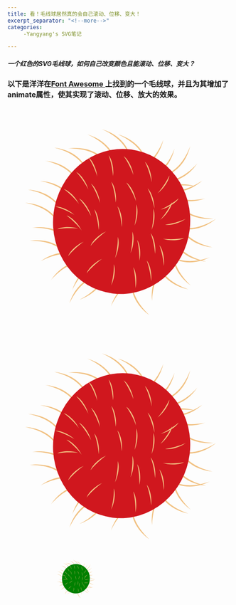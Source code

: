 ```yaml
---
title: 看！毛线球居然真的会自己滚动、位移、变大！
excerpt_separator: "<!--more-->"
categories:
     -Yangyang's SVG笔记

---
```


##### 一个红色的SVG毛线球，如何自己改变颜色且能滚动、位移、变大？
<!--more-->

### 以下是洋洋在[Font Awesome ](https://fontawesome.com/)上找到的一个毛线球，并且为其增加了animate属性，使其实现了滚动、位移、放大的效果。


<div>
	<svg t="1606134366955" class="icon" viewBox="0 0 1024 1024" version="1.1" xmlns="http://www.w3.org/2000/svg" p-id="5844" width="1000" height="1000"><path d="M371.76 335.7c8.38-30.75-25.58-134.24-158.12-150.23 48.52 12 106.37 37 136 85.3 7.71 13.72 15.95 37.23 22.12 64.93zM314.41 479.09c6.76-31.15-32.57-132.72-165.76-141.75 49.08 9.43 108.15 31.38 140.35 78.06 8.34 13.3 17.8 36.36 25.41 63.69zM561.18 276.62c13.59-28.84-1.88-136.62-129.63-175.41 45.7 20.23 98.33 54.9 119.17 107.63 5.16 14.84 9.19 39.44 10.46 67.78zM333.55 392.72c7.84-30.89-27.92-133.77-160.71-147.45 48.71 11.15 107 35.14 137.51 82.92 7.9 13.58 16.55 36.96 23.2 64.53zM259.54 519.11C266.3 488 227 386.39 93.78 377.36c49.07 9.44 108.15 31.38 140.32 78.06 8.37 13.3 17.83 36.36 25.44 63.69zM650.54 784.84c-28.59-14.1-136.66-0.5-177.64 126.54 21-45.33 56.61-97.35 109.69-117.26 14.93-4.91 39.59-8.51 67.95-9.28zM304.88 655.29c0.14-31.88-59.45-123-191.61-104.19 50-1 112.32 8.2 153.48 47.18 10.96 11.27 25.01 31.86 38.13 57.01zM473.31 711.2c-28.59-14.1-136.66-0.51-177.64 126.54 21-45.33 56.61-97.35 109.69-117.27 14.93-4.9 39.64-8.47 67.95-9.27zM292.12 715.32c0.13-31.88-59.45-123.05-191.61-104.19 50-1 112.31 8.2 153.48 47.18 11.01 11.27 25.01 31.86 38.13 57.01z" fill="#F1C182" p-id="5845"></path><path d="M635.2 300.38c13.59-28.83-1.89-136.64-129.63-175.41 45.69 20.24 98.32 54.91 119.16 107.63 5.17 14.84 9.2 39.4 10.47 67.78zM494.82 300.38c13.59-28.83-1.88-136.64-129.63-175.41 45.7 20.24 98.33 54.91 119.17 107.63 5.16 14.84 9.19 39.4 10.46 67.78zM655.4 438.64c4.31-31.58 76-113.57 204.25-76.51-49.34-7.92-112.36-7.5-158.56 25.36-12.41 9.64-29.19 28.07-45.69 51.15zM246.78 579.14C253.53 548 214.2 446.43 81 437.39c49.08 9.44 108.16 31.38 140.32 78.07 8.38 13.29 17.85 36.36 25.46 63.68zM403.65 719.13C380.05 697.7 272.43 681 198 791.81c32.71-37.78 81.25-78 137.76-82.49 15.72-0.6 40.42 2.74 67.89 9.81zM460.55 771.23c-28.59-14.1-136.66-0.5-177.64 126.54 21-45.33 56.61-97.35 109.69-117.26 14.93-4.91 39.59-8.51 67.95-9.28z" fill="#F1C182" p-id="5846"></path><path d="M469.5 293.84c0.14-31.88-59.45-123-191.61-104.19 50-1 112.32 8.21 153.49 47.18 10.95 11.27 25 31.86 38.12 57.01zM369.25 710.25c-14.35-28.46-108.83-82.64-218-5.84C195.3 680.85 255 660.73 309.4 676.76c14.87 5.07 36.74 17.04 59.85 33.49zM711.37 646.45c9.72 30.36 94.56 98.66 214.43 39.88-47.22 16.37-109.36 26.91-160.56 2.56-13.89-7.33-33.62-22.57-53.87-42.44z" fill="#F1C182" p-id="5847"></path><path d="M775.36 699.26c-31.83-1.81-126 52.93-114.07 185.89 1.64-49.94 14.07-111.73 55.15-150.8 11.82-10.35 33.12-23.3 58.92-35.09z" fill="#F1C182" p-id="5848"></path><path d="M683.28 669.54c-11 29.91 13.79 136 144.42 163.44-47.28-16.17-102.7-46.12-128.09-96.83-6.43-14.33-12.61-38.49-16.33-66.61zM735.18 520.24c16.3 27.39 114.34 74.85 217.91-9.38-42.33 26.57-100.5 50.81-155.87 38.61-15.22-4.02-37.84-14.47-62.04-29.23zM773.61 607.36c-22.24 22.84-42.7 129.81 65.46 208-36.62-34-75.09-83.92-77.63-140.56-0.05-15.66 4.14-40.23 12.17-67.44z" fill="#F1C182" p-id="5849"></path><path d="M756.27 395.65c-1.8 31.83 52.94 126 185.9 114.08-49.95-1.64-111.73-14.07-150.81-55.15-10.36-11.83-23.3-33.13-35.09-58.93zM583.66 742.44c-22.24 22.83-42.71 129.81 65.46 208-36.62-34-75.1-83.92-77.63-140.56-0.06-15.66 4.14-40.24 12.17-67.44zM595.81 328.56c29.5 12.06 136.36-9 168.38-138.63C746.38 236.62 714.51 291 663 314.56c-14.6 5.94-39 11.25-67.19 14zM544.76 287.28c29.51 12.07 136.36-9 168.38-138.62-17.81 46.69-49.68 101.06-101.24 124.63-14.55 5.93-38.9 11.25-67.14 13.99z" fill="#F1C182" p-id="5850"></path><path d="M667.27 317.3c29.51 12.07 136.36-9 168.38-138.63-17.81 46.69-49.65 101.06-101.24 124.64-14.55 5.93-38.9 11.24-67.14 13.99zM748.51 558.43c-7.84 30.89 27.92 133.77 160.71 147.44-48.71-11.14-107-35.13-137.51-82.91-7.9-13.58-16.55-36.96-23.2-64.53zM776.58 493.39c-7.84 30.9 27.92 133.77 160.72 147.45-48.72-11.14-107-35.13-137.51-82.91-7.91-13.59-16.56-36.93-23.21-64.54zM449.4 698.24c15.09 28.08 5.28 136.55-120.27 181.94 44.58-22.59 95.32-60 113.37-113.71 4.38-15.09 7.12-39.87 6.9-68.23z" fill="#F1C182" p-id="5851"></path><path d="M661.91 326.08c23.22 21.83 130.54 40.43 206.88-69.08-33.37 37.2-82.6 76.54-139.19 80.07-15.71 0.33-40.35-3.44-67.69-10.99zM696.2 351.71c5.95 31.32 81.84 109.45 208 65.72-48.86 10.49-111.82 13.37-159.67-17-12.93-9-30.65-26.53-48.33-48.72z" fill="#F1C182" p-id="5852"></path><path d="M673.84 352.59c17.25 26.8 116.88 70.81 217.45-17-41.38 28-98.67 54.29-154.42 44-15.32-3.44-38.33-13.06-63.03-27z" fill="#F1C182" p-id="5853"></path><path d="M481.722356 851.583541a313.29 331.43 7 1 0 80.782313-657.919142 313.29 331.43 7 1 0-80.782313 657.919142Z" fill="#D0171E" p-id="5854"></path><path d="M369.66 229c20.4 15.08 38.87 57.72 41 88.71 0.08-4.13-17.27-53.95-41-88.71z" fill="#F1C182" p-id="5855"></path><path d="M462.61 220.37c16.5 19.28 24.91 65 20 95.65 1.04-4.02-4.67-56.49-20-95.65zM531.16 223.87c21 14.23 41.2 56.08 44.57 87-0.07-4.21-19.44-53.28-44.57-87zM628.47 250.06c18.58 17.29 32.12 61.73 30.72 92.76 0.58-4.12-11.05-55.59-30.72-92.76zM782.9 416.93c-12.51 22.07-52.6 45.55-83.11 51.38 4.15-0.4 51.51-23.63 83.11-51.38zM314.57 296.55c22.64 11.46 48 50.41 55.23 80.61-0.59-4.16-26.03-50.35-55.23-80.61zM257.2 374.34c24.41 6.93 56.7 40.34 69.58 68.61-1.37-3.95-35.15-44.47-69.58-68.61zM218.62 454.59c25.28-2.11 67.28 17.77 89.29 39.69-2.67-3.21-48.56-29.23-89.29-39.69zM636.79 700.94c16.49 19.28 24.91 65 20 95.64 1.04-4.03-4.68-56.48-20-95.64zM721.2 537.39c24.74 5.62 69.1-8.21 94-26.84-3.13 2.8-52.2 22.17-94 26.84zM740.42 312.79c-2.21 25.27-28.95 63.28-54.28 81.25 3.61-2.04 37.06-42.89 54.28-81.25zM382 350.1c20.41 15.08 38.87 57.72 41 88.71 0.13-4.16-17.23-53.99-41-88.71zM475 341.43c16.5 19.28 24.91 65 20 95.65 1-4.08-4.68-56.49-20-95.65zM543.54 344.93c21 14.24 41.2 56.08 44.57 87-0.06-4.21-19.44-53.28-44.57-87zM640.86 371.12c18.57 17.29 32.11 61.74 30.71 92.77 0.58-4.13-11.05-55.6-30.71-92.77zM327 417.61c22.64 11.46 48 50.41 55.23 80.61-0.64-4.12-26.08-50.35-55.23-80.61zM269.58 495.4c24.41 6.94 56.7 40.35 69.58 68.61-1.37-3.94-35.16-44.47-69.58-68.61z" fill="#F1C182" p-id="5856"></path><path d="M752.81 433.85c-2.22 25.27-28.95 63.28-54.29 81.25 3.61-2.1 37.06-42.89 54.29-81.25zM807.35 598.47c-21.86 12.87-68.32 13.19-97.67 3 3.79 1.73 56.44 5.26 97.67-3zM571.1 569.55c10.27 23.2 5.23 69.39-8.27 97.36 2.17-3.57 11.72-55.45 8.27-97.36zM694.74 631c16.5 19.28 24.91 65 20 95.65 1.04-4.01-4.67-56.46-20-95.65zM575.37 731.75c14.23 21 17.47 67.36 9.15 97.29 1.48-3.9 1.69-56.66-9.15-97.29zM486.61 718.25c9.13 23.67 1.86 69.56-13 96.85 2.39-3.46 14.39-54.82 13-96.85zM228.11 557.8c22-12.58 68.49-12.27 97.7-1.69-3.81-1.77-56.36-6.01-97.7 1.69zM277.92 680.76c8.09-24 43-54.71 71.85-66.23-4 1.18-46.1 32.99-71.85 66.23zM362.5 759.24c8.09-24 43-54.71 71.85-66.23-4 1.18-46.1 32.99-71.85 66.23zM654.75 576c16.5 19.28 24.91 65 20 95.65 1.04-4.03-4.67-56.48-20-95.65zM589.07 444.62c10.27 23.2 5.23 69.4-8.27 97.37 2.2-3.57 11.72-55.46 8.27-97.37zM666.92 464.12c10.27 23.2 5.23 69.4-8.27 97.37 2.15-3.57 11.72-55.49 8.27-97.37zM502.75 453.32c16.5 19.28 24.91 65 20 95.65 1.04-4.04-4.67-56.49-20-95.65zM397 466.67c16.5 19.28 24.91 65 20 95.65 1.08-4.04-4.63-56.49-20-95.65zM593.34 606.82c14.23 21 17.47 67.37 9.15 97.29 1.51-3.89 1.69-56.65-9.15-97.29zM504.57 593.33c9.14 23.67 1.86 69.56-13 96.85 2.35-3.46 14.43-54.83 13-96.85zM380.46 634.31c8.1-24 43-54.71 71.85-66.22-3.99 1.17-46.09 32.98-71.85 66.22z" fill="#F1C182" p-id="5857"></path>
	</svg>
</div>

<div>	<svg t="1606134366955" class="icon" viewBox="0 0 1024 1024" version="1.1" xmlns="http://www.w3.org/2000/svg" p-id="5844" width="1000" height="1000"><path d="M371.76 335.7c8.38-30.75-25.58-134.24-158.12-150.23 48.52 12 106.37 37 136 85.3 7.71 13.72 15.95 37.23 22.12 64.93zM314.41 479.09c6.76-31.15-32.57-132.72-165.76-141.75 49.08 9.43 108.15 31.38 140.35 78.06 8.34 13.3 17.8 36.36 25.41 63.69zM561.18 276.62c13.59-28.84-1.88-136.62-129.63-175.41 45.7 20.23 98.33 54.9 119.17 107.63 5.16 14.84 9.19 39.44 10.46 67.78zM333.55 392.72c7.84-30.89-27.92-133.77-160.71-147.45 48.71 11.15 107 35.14 137.51 82.92 7.9 13.58 16.55 36.96 23.2 64.53zM259.54 519.11C266.3 488 227 386.39 93.78 377.36c49.07 9.44 108.15 31.38 140.32 78.06 8.37 13.3 17.83 36.36 25.44 63.69zM650.54 784.84c-28.59-14.1-136.66-0.5-177.64 126.54 21-45.33 56.61-97.35 109.69-117.26 14.93-4.91 39.59-8.51 67.95-9.28zM304.88 655.29c0.14-31.88-59.45-123-191.61-104.19 50-1 112.32 8.2 153.48 47.18 10.96 11.27 25.01 31.86 38.13 57.01zM473.31 711.2c-28.59-14.1-136.66-0.51-177.64 126.54 21-45.33 56.61-97.35 109.69-117.27 14.93-4.9 39.64-8.47 67.95-9.27zM292.12 715.32c0.13-31.88-59.45-123.05-191.61-104.19 50-1 112.31 8.2 153.48 47.18 11.01 11.27 25.01 31.86 38.13 57.01z" fill="#F1C182" p-id="5845"></path><path d="M635.2 300.38c13.59-28.83-1.89-136.64-129.63-175.41 45.69 20.24 98.32 54.91 119.16 107.63 5.17 14.84 9.2 39.4 10.47 67.78zM494.82 300.38c13.59-28.83-1.88-136.64-129.63-175.41 45.7 20.24 98.33 54.91 119.17 107.63 5.16 14.84 9.19 39.4 10.46 67.78zM655.4 438.64c4.31-31.58 76-113.57 204.25-76.51-49.34-7.92-112.36-7.5-158.56 25.36-12.41 9.64-29.19 28.07-45.69 51.15zM246.78 579.14C253.53 548 214.2 446.43 81 437.39c49.08 9.44 108.16 31.38 140.32 78.07 8.38 13.29 17.85 36.36 25.46 63.68zM403.65 719.13C380.05 697.7 272.43 681 198 791.81c32.71-37.78 81.25-78 137.76-82.49 15.72-0.6 40.42 2.74 67.89 9.81zM460.55 771.23c-28.59-14.1-136.66-0.5-177.64 126.54 21-45.33 56.61-97.35 109.69-117.26 14.93-4.91 39.59-8.51 67.95-9.28z" fill="#F1C182" p-id="5846"></path><path d="M469.5 293.84c0.14-31.88-59.45-123-191.61-104.19 50-1 112.32 8.21 153.49 47.18 10.95 11.27 25 31.86 38.12 57.01zM369.25 710.25c-14.35-28.46-108.83-82.64-218-5.84C195.3 680.85 255 660.73 309.4 676.76c14.87 5.07 36.74 17.04 59.85 33.49zM711.37 646.45c9.72 30.36 94.56 98.66 214.43 39.88-47.22 16.37-109.36 26.91-160.56 2.56-13.89-7.33-33.62-22.57-53.87-42.44z" fill="#F1C182" p-id="5847"></path><path d="M775.36 699.26c-31.83-1.81-126 52.93-114.07 185.89 1.64-49.94 14.07-111.73 55.15-150.8 11.82-10.35 33.12-23.3 58.92-35.09z" fill="#F1C182" p-id="5848"></path><path d="M683.28 669.54c-11 29.91 13.79 136 144.42 163.44-47.28-16.17-102.7-46.12-128.09-96.83-6.43-14.33-12.61-38.49-16.33-66.61zM735.18 520.24c16.3 27.39 114.34 74.85 217.91-9.38-42.33 26.57-100.5 50.81-155.87 38.61-15.22-4.02-37.84-14.47-62.04-29.23zM773.61 607.36c-22.24 22.84-42.7 129.81 65.46 208-36.62-34-75.09-83.92-77.63-140.56-0.05-15.66 4.14-40.23 12.17-67.44z" fill="#F1C182" p-id="5849"></path><path d="M756.27 395.65c-1.8 31.83 52.94 126 185.9 114.08-49.95-1.64-111.73-14.07-150.81-55.15-10.36-11.83-23.3-33.13-35.09-58.93zM583.66 742.44c-22.24 22.83-42.71 129.81 65.46 208-36.62-34-75.1-83.92-77.63-140.56-0.06-15.66 4.14-40.24 12.17-67.44zM595.81 328.56c29.5 12.06 136.36-9 168.38-138.63C746.38 236.62 714.51 291 663 314.56c-14.6 5.94-39 11.25-67.19 14zM544.76 287.28c29.51 12.07 136.36-9 168.38-138.62-17.81 46.69-49.68 101.06-101.24 124.63-14.55 5.93-38.9 11.25-67.14 13.99z" fill="#F1C182" p-id="5850"></path><path d="M667.27 317.3c29.51 12.07 136.36-9 168.38-138.63-17.81 46.69-49.65 101.06-101.24 124.64-14.55 5.93-38.9 11.24-67.14 13.99zM748.51 558.43c-7.84 30.89 27.92 133.77 160.71 147.44-48.71-11.14-107-35.13-137.51-82.91-7.9-13.58-16.55-36.96-23.2-64.53zM776.58 493.39c-7.84 30.9 27.92 133.77 160.72 147.45-48.72-11.14-107-35.13-137.51-82.91-7.91-13.59-16.56-36.93-23.21-64.54zM449.4 698.24c15.09 28.08 5.28 136.55-120.27 181.94 44.58-22.59 95.32-60 113.37-113.71 4.38-15.09 7.12-39.87 6.9-68.23z" fill="#F1C182" p-id="5851"></path><path d="M661.91 326.08c23.22 21.83 130.54 40.43 206.88-69.08-33.37 37.2-82.6 76.54-139.19 80.07-15.71 0.33-40.35-3.44-67.69-10.99zM696.2 351.71c5.95 31.32 81.84 109.45 208 65.72-48.86 10.49-111.82 13.37-159.67-17-12.93-9-30.65-26.53-48.33-48.72z" fill="#F1C182" p-id="5852"></path><path d="M673.84 352.59c17.25 26.8 116.88 70.81 217.45-17-41.38 28-98.67 54.29-154.42 44-15.32-3.44-38.33-13.06-63.03-27z" fill="#F1C182" p-id="5853"></path><path d="M481.722356 851.583541a313.29 331.43 7 1 0 80.782313-657.919142 313.29 331.43 7 1 0-80.782313 657.919142Z" fill="#D0171E" p-id="5854"></path><path d="M369.66 229c20.4 15.08 38.87 57.72 41 88.71 0.08-4.13-17.27-53.95-41-88.71z" fill="#F1C182" p-id="5855"></path><path d="M462.61 220.37c16.5 19.28 24.91 65 20 95.65 1.04-4.02-4.67-56.49-20-95.65zM531.16 223.87c21 14.23 41.2 56.08 44.57 87-0.07-4.21-19.44-53.28-44.57-87zM628.47 250.06c18.58 17.29 32.12 61.73 30.72 92.76 0.58-4.12-11.05-55.59-30.72-92.76zM782.9 416.93c-12.51 22.07-52.6 45.55-83.11 51.38 4.15-0.4 51.51-23.63 83.11-51.38zM314.57 296.55c22.64 11.46 48 50.41 55.23 80.61-0.59-4.16-26.03-50.35-55.23-80.61zM257.2 374.34c24.41 6.93 56.7 40.34 69.58 68.61-1.37-3.95-35.15-44.47-69.58-68.61zM218.62 454.59c25.28-2.11 67.28 17.77 89.29 39.69-2.67-3.21-48.56-29.23-89.29-39.69zM636.79 700.94c16.49 19.28 24.91 65 20 95.64 1.04-4.03-4.68-56.48-20-95.64zM721.2 537.39c24.74 5.62 69.1-8.21 94-26.84-3.13 2.8-52.2 22.17-94 26.84zM740.42 312.79c-2.21 25.27-28.95 63.28-54.28 81.25 3.61-2.04 37.06-42.89 54.28-81.25zM382 350.1c20.41 15.08 38.87 57.72 41 88.71 0.13-4.16-17.23-53.99-41-88.71zM475 341.43c16.5 19.28 24.91 65 20 95.65 1-4.08-4.68-56.49-20-95.65zM543.54 344.93c21 14.24 41.2 56.08 44.57 87-0.06-4.21-19.44-53.28-44.57-87zM640.86 371.12c18.57 17.29 32.11 61.74 30.71 92.77 0.58-4.13-11.05-55.6-30.71-92.77zM327 417.61c22.64 11.46 48 50.41 55.23 80.61-0.64-4.12-26.08-50.35-55.23-80.61zM269.58 495.4c24.41 6.94 56.7 40.35 69.58 68.61-1.37-3.94-35.16-44.47-69.58-68.61z" fill="#F1C182" p-id="5856"></path><path d="M752.81 433.85c-2.22 25.27-28.95 63.28-54.29 81.25 3.61-2.1 37.06-42.89 54.29-81.25zM807.35 598.47c-21.86 12.87-68.32 13.19-97.67 3 3.79 1.73 56.44 5.26 97.67-3zM571.1 569.55c10.27 23.2 5.23 69.39-8.27 97.36 2.17-3.57 11.72-55.45 8.27-97.36zM694.74 631c16.5 19.28 24.91 65 20 95.65 1.04-4.01-4.67-56.46-20-95.65zM575.37 731.75c14.23 21 17.47 67.36 9.15 97.29 1.48-3.9 1.69-56.66-9.15-97.29zM486.61 718.25c9.13 23.67 1.86 69.56-13 96.85 2.39-3.46 14.39-54.82 13-96.85zM228.11 557.8c22-12.58 68.49-12.27 97.7-1.69-3.81-1.77-56.36-6.01-97.7 1.69zM277.92 680.76c8.09-24 43-54.71 71.85-66.23-4 1.18-46.1 32.99-71.85 66.23zM362.5 759.24c8.09-24 43-54.71 71.85-66.23-4 1.18-46.1 32.99-71.85 66.23zM654.75 576c16.5 19.28 24.91 65 20 95.65 1.04-4.03-4.67-56.48-20-95.65zM589.07 444.62c10.27 23.2 5.23 69.4-8.27 97.37 2.2-3.57 11.72-55.46 8.27-97.37zM666.92 464.12c10.27 23.2 5.23 69.4-8.27 97.37 2.15-3.57 11.72-55.49 8.27-97.37zM502.75 453.32c16.5 19.28 24.91 65 20 95.65 1.04-4.04-4.67-56.49-20-95.65zM397 466.67c16.5 19.28 24.91 65 20 95.65 1.08-4.04-4.63-56.49-20-95.65zM593.34 606.82c14.23 21 17.47 67.37 9.15 97.29 1.51-3.89 1.69-56.65-9.15-97.29zM504.57 593.33c9.14 23.67 1.86 69.56-13 96.85 2.35-3.46 14.43-54.83 13-96.85zM380.46 634.31c8.1-24 43-54.71 71.85-66.22-3.99 1.17-46.09 32.98-71.85 66.22z" fill="#F1C182" p-id="5857"></path>
	<animatetransform
					  attributeName="transform"
					  attributeType="XML"
					  type="rotate"
					  from="0"
					  to="360"
					  begin="2s"
					  dur="10s"
					  repeatCount="indefinite">
		</animatetransform>
		</svg>
	</div>

<div>
	<svg t="1606134366955" class="icon" viewBox="0 0 1024 1024" version="1.1" xmlns="http://www.w3.org/2000/svg" p-id="5844" width="400" height="300"><path d="M371.76 335.7c8.38-30.75-25.58-134.24-158.12-150.23 48.52 12 106.37 37 136 85.3 7.71 13.72 15.95 37.23 22.12 64.93zM314.41 479.09c6.76-31.15-32.57-132.72-165.76-141.75 49.08 9.43 108.15 31.38 140.35 78.06 8.34 13.3 17.8 36.36 25.41 63.69zM561.18 276.62c13.59-28.84-1.88-136.62-129.63-175.41 45.7 20.23 98.33 54.9 119.17 107.63 5.16 14.84 9.19 39.44 10.46 67.78zM333.55 392.72c7.84-30.89-27.92-133.77-160.71-147.45 48.71 11.15 107 35.14 137.51 82.92 7.9 13.58 16.55 36.96 23.2 64.53zM259.54 519.11C266.3 488 227 386.39 93.78 377.36c49.07 9.44 108.15 31.38 140.32 78.06 8.37 13.3 17.83 36.36 25.44 63.69zM650.54 784.84c-28.59-14.1-136.66-0.5-177.64 126.54 21-45.33 56.61-97.35 109.69-117.26 14.93-4.91 39.59-8.51 67.95-9.28zM304.88 655.29c0.14-31.88-59.45-123-191.61-104.19 50-1 112.32 8.2 153.48 47.18 10.96 11.27 25.01 31.86 38.13 57.01zM473.31 711.2c-28.59-14.1-136.66-0.51-177.64 126.54 21-45.33 56.61-97.35 109.69-117.27 14.93-4.9 39.64-8.47 67.95-9.27zM292.12 715.32c0.13-31.88-59.45-123.05-191.61-104.19 50-1 112.31 8.2 153.48 47.18 11.01 11.27 25.01 31.86 38.13 57.01z" fill="#F1C182" p-id="5845"></path><path d="M635.2 300.38c13.59-28.83-1.89-136.64-129.63-175.41 45.69 20.24 98.32 54.91 119.16 107.63 5.17 14.84 9.2 39.4 10.47 67.78zM494.82 300.38c13.59-28.83-1.88-136.64-129.63-175.41 45.7 20.24 98.33 54.91 119.17 107.63 5.16 14.84 9.19 39.4 10.46 67.78zM655.4 438.64c4.31-31.58 76-113.57 204.25-76.51-49.34-7.92-112.36-7.5-158.56 25.36-12.41 9.64-29.19 28.07-45.69 51.15zM246.78 579.14C253.53 548 214.2 446.43 81 437.39c49.08 9.44 108.16 31.38 140.32 78.07 8.38 13.29 17.85 36.36 25.46 63.68zM403.65 719.13C380.05 697.7 272.43 681 198 791.81c32.71-37.78 81.25-78 137.76-82.49 15.72-0.6 40.42 2.74 67.89 9.81zM460.55 771.23c-28.59-14.1-136.66-0.5-177.64 126.54 21-45.33 56.61-97.35 109.69-117.26 14.93-4.91 39.59-8.51 67.95-9.28z" fill="#F1C182" p-id="5846"></path><path d="M469.5 293.84c0.14-31.88-59.45-123-191.61-104.19 50-1 112.32 8.21 153.49 47.18 10.95 11.27 25 31.86 38.12 57.01zM369.25 710.25c-14.35-28.46-108.83-82.64-218-5.84C195.3 680.85 255 660.73 309.4 676.76c14.87 5.07 36.74 17.04 59.85 33.49zM711.37 646.45c9.72 30.36 94.56 98.66 214.43 39.88-47.22 16.37-109.36 26.91-160.56 2.56-13.89-7.33-33.62-22.57-53.87-42.44z" fill="#F1C182" p-id="5847"></path><path d="M775.36 699.26c-31.83-1.81-126 52.93-114.07 185.89 1.64-49.94 14.07-111.73 55.15-150.8 11.82-10.35 33.12-23.3 58.92-35.09z" fill="#F1C182" p-id="5848"></path><path d="M683.28 669.54c-11 29.91 13.79 136 144.42 163.44-47.28-16.17-102.7-46.12-128.09-96.83-6.43-14.33-12.61-38.49-16.33-66.61zM735.18 520.24c16.3 27.39 114.34 74.85 217.91-9.38-42.33 26.57-100.5 50.81-155.87 38.61-15.22-4.02-37.84-14.47-62.04-29.23zM773.61 607.36c-22.24 22.84-42.7 129.81 65.46 208-36.62-34-75.09-83.92-77.63-140.56-0.05-15.66 4.14-40.23 12.17-67.44z" fill="#F1C182" p-id="5849"></path><path d="M756.27 395.65c-1.8 31.83 52.94 126 185.9 114.08-49.95-1.64-111.73-14.07-150.81-55.15-10.36-11.83-23.3-33.13-35.09-58.93zM583.66 742.44c-22.24 22.83-42.71 129.81 65.46 208-36.62-34-75.1-83.92-77.63-140.56-0.06-15.66 4.14-40.24 12.17-67.44zM595.81 328.56c29.5 12.06 136.36-9 168.38-138.63C746.38 236.62 714.51 291 663 314.56c-14.6 5.94-39 11.25-67.19 14zM544.76 287.28c29.51 12.07 136.36-9 168.38-138.62-17.81 46.69-49.68 101.06-101.24 124.63-14.55 5.93-38.9 11.25-67.14 13.99z" fill="#F1C182" p-id="5850"></path><path d="M667.27 317.3c29.51 12.07 136.36-9 168.38-138.63-17.81 46.69-49.65 101.06-101.24 124.64-14.55 5.93-38.9 11.24-67.14 13.99zM748.51 558.43c-7.84 30.89 27.92 133.77 160.71 147.44-48.71-11.14-107-35.13-137.51-82.91-7.9-13.58-16.55-36.96-23.2-64.53zM776.58 493.39c-7.84 30.9 27.92 133.77 160.72 147.45-48.72-11.14-107-35.13-137.51-82.91-7.91-13.59-16.56-36.93-23.21-64.54zM449.4 698.24c15.09 28.08 5.28 136.55-120.27 181.94 44.58-22.59 95.32-60 113.37-113.71 4.38-15.09 7.12-39.87 6.9-68.23z" fill="#F1C182" p-id="5851"></path><path d="M661.91 326.08c23.22 21.83 130.54 40.43 206.88-69.08-33.37 37.2-82.6 76.54-139.19 80.07-15.71 0.33-40.35-3.44-67.69-10.99zM696.2 351.71c5.95 31.32 81.84 109.45 208 65.72-48.86 10.49-111.82 13.37-159.67-17-12.93-9-30.65-26.53-48.33-48.72z" fill="#F1C182" p-id="5852"></path><path d="M673.84 352.59c17.25 26.8 116.88 70.81 217.45-17-41.38 28-98.67 54.29-154.42 44-15.32-3.44-38.33-13.06-63.03-27z" fill="#F1C182" p-id="5853"></path><path d="M481.722356 851.583541a313.29 331.43 7 1 0 80.782313-657.919142 313.29 331.43 7 1 0-80.782313 657.919142Z" fill="green" p-id="5854"></path><path d="M369.66 229c20.4 15.08 38.87 57.72 41 88.71 0.08-4.13-17.27-53.95-41-88.71z" fill="#F1C182" p-id="5855"></path><path d="M462.61 220.37c16.5 19.28 24.91 65 20 95.65 1.04-4.02-4.67-56.49-20-95.65zM531.16 223.87c21 14.23 41.2 56.08 44.57 87-0.07-4.21-19.44-53.28-44.57-87zM628.47 250.06c18.58 17.29 32.12 61.73 30.72 92.76 0.58-4.12-11.05-55.59-30.72-92.76zM782.9 416.93c-12.51 22.07-52.6 45.55-83.11 51.38 4.15-0.4 51.51-23.63 83.11-51.38zM314.57 296.55c22.64 11.46 48 50.41 55.23 80.61-0.59-4.16-26.03-50.35-55.23-80.61zM257.2 374.34c24.41 6.93 56.7 40.34 69.58 68.61-1.37-3.95-35.15-44.47-69.58-68.61zM218.62 454.59c25.28-2.11 67.28 17.77 89.29 39.69-2.67-3.21-48.56-29.23-89.29-39.69zM636.79 700.94c16.49 19.28 24.91 65 20 95.64 1.04-4.03-4.68-56.48-20-95.64zM721.2 537.39c24.74 5.62 69.1-8.21 94-26.84-3.13 2.8-52.2 22.17-94 26.84zM740.42 312.79c-2.21 25.27-28.95 63.28-54.28 81.25 3.61-2.04 37.06-42.89 54.28-81.25zM382 350.1c20.41 15.08 38.87 57.72 41 88.71 0.13-4.16-17.23-53.99-41-88.71zM475 341.43c16.5 19.28 24.91 65 20 95.65 1-4.08-4.68-56.49-20-95.65zM543.54 344.93c21 14.24 41.2 56.08 44.57 87-0.06-4.21-19.44-53.28-44.57-87zM640.86 371.12c18.57 17.29 32.11 61.74 30.71 92.77 0.58-4.13-11.05-55.6-30.71-92.77zM327 417.61c22.64 11.46 48 50.41 55.23 80.61-0.64-4.12-26.08-50.35-55.23-80.61zM269.58 495.4c24.41 6.94 56.7 40.35 69.58 68.61-1.37-3.94-35.16-44.47-69.58-68.61z" fill="#F1C182" p-id="5856"></path><path d="M752.81 433.85c-2.22 25.27-28.95 63.28-54.29 81.25 3.61-2.1 37.06-42.89 54.29-81.25zM807.35 598.47c-21.86 12.87-68.32 13.19-97.67 3 3.79 1.73 56.44 5.26 97.67-3zM571.1 569.55c10.27 23.2 5.23 69.39-8.27 97.36 2.17-3.57 11.72-55.45 8.27-97.36zM694.74 631c16.5 19.28 24.91 65 20 95.65 1.04-4.01-4.67-56.46-20-95.65zM575.37 731.75c14.23 21 17.47 67.36 9.15 97.29 1.48-3.9 1.69-56.66-9.15-97.29zM486.61 718.25c9.13 23.67 1.86 69.56-13 96.85 2.39-3.46 14.39-54.82 13-96.85zM228.11 557.8c22-12.58 68.49-12.27 97.7-1.69-3.81-1.77-56.36-6.01-97.7 1.69zM277.92 680.76c8.09-24 43-54.71 71.85-66.23-4 1.18-46.1 32.99-71.85 66.23zM362.5 759.24c8.09-24 43-54.71 71.85-66.23-4 1.18-46.1 32.99-71.85 66.23zM654.75 576c16.5 19.28 24.91 65 20 95.65 1.04-4.03-4.67-56.48-20-95.65zM589.07 444.62c10.27 23.2 5.23 69.4-8.27 97.37 2.2-3.57 11.72-55.46 8.27-97.37zM666.92 464.12c10.27 23.2 5.23 69.4-8.27 97.37 2.15-3.57 11.72-55.49 8.27-97.37zM502.75 453.32c16.5 19.28 24.91 65 20 95.65 1.04-4.04-4.67-56.49-20-95.65zM397 466.67c16.5 19.28 24.91 65 20 95.65 1.08-4.04-4.63-56.49-20-95.65zM593.34 606.82c14.23 21 17.47 67.37 9.15 97.29 1.51-3.89 1.69-56.65-9.15-97.29zM504.57 593.33c9.14 23.67 1.86 69.56-13 96.85 2.35-3.46 14.43-54.83 13-96.85zM380.46 634.31c8.1-24 43-54.71 71.85-66.22-3.99 1.17-46.09 32.98-71.85 66.22z" fill="#F1C182" p-id="5857"></path>
	<animateTransform
					  attributeName="transform"
					  attributeType="XML"
					  type="rotate"
					  from="0"
					  to="360"
					  begin="0s"
					  dur="10s"
					  repeatCount="indefinite">
		</animateTransform>
		<animate attributeName="x" attributeType="XML" begin="0s" dur="6s" fill="freeze" from="300" to="0" /> 
    <animate attributeName="y" attributeType="XML" begin="0s" dur="6s" fill="freeze" from="100" to="0" /> 
    <animate attributeName="width" attributeType="XML" begin="0s" dur="6s" fill="freeze" from="300" to="800" /> 
    <animate attributeName="height" attributeType="XML" begin="0s" dur="6s" fill="freeze" from="100" to="300" /> 
    <animateColor attributeName="fill" attributeType="CSS" from="lime" to="red" begin="2s" dur="4s" fill="freeze" />
    </svg>
</div>